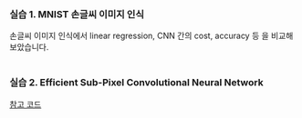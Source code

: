 ### 실습 1. MNIST 손글씨 이미지 인식
손글씨 이미지 인식에서 linear regression, CNN 간의 cost, accuracy 등 을 비교해 보았습니다. <br><br>

### 실습 2. Efficient Sub-Pixel Convolutional Neural Network
<a href = "https://github.com/kairess/super_resolution">참고 코드</a> <br><br>
